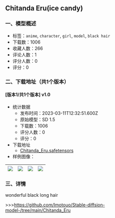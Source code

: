 ## Chitanda Eru(ice candy)
### 一、模型概述

- 标签：`anime`, `character`, `girl`, `model`, `black hair`
- 下载数：1006
- 收藏人数：266
- 评论人数：1
- 评分人数：0
- 评分：0

### 二、下载地址（共1个版本）

#### [版本1/共1个版本] v1.0

- 统计数据
  - 发布时间：2023-03-11T12:32:51.600Z
  - 原始模型：SD 1.5
  - 下载数：1006
  - 评分人数：0
  - 评分：0
- 下载地址
  - [Chitanda_Eru.safetensors](https://civitai.com/api/download/models/21613)
- 样例图像：

| <img src="https://image.civitai.com/xG1nkqKTMzGDvpLrqFT7WA/a78046f1-f93b-4e1f-96ae-4cb20c95b700/width=450/229779.jpeg" /> | <img src="https://image.civitai.com/xG1nkqKTMzGDvpLrqFT7WA/e0bed69a-b746-434e-fa18-4ce414e31300/width=450/229783.jpeg" /> | <img src="https://image.civitai.com/xG1nkqKTMzGDvpLrqFT7WA/263373bb-0dca-4a4c-f049-95bbbe1aea00/width=450/229782.jpeg" /> | <img src="https://image.civitai.com/xG1nkqKTMzGDvpLrqFT7WA/f3d2c1b3-a98c-4f6b-5b4f-355d3d676500/width=450/229781.jpeg" /> |
| ---- | ---- | ---- | ---- |


### 三、详情
<p>wonderful black long hair</p><p>&gt;&gt;&gt;<a target="_blank" rel="ugc" href="https://github.com/Imotouo/Stable-diffsion-model-/tree/main/Chitanda_Eru">https://github.com/Imotouo/Stable-diffsion-model-/tree/main/Chitanda_Eru</a></p>
